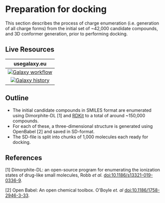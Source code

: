 # Preparation for docking

This section describes the process of charge enumeration (i.e. generation of all charge forms) from the initial set of ~42,000 candidate compounds, and 3D conformer generation, prior to performing docking.


## Live Resources

| usegalaxy.eu | 
|:--------:|
| [![Galaxy workflow](https://img.shields.io/static/v1?label=workflow&message=run&color=blue)](https://usegalaxy.eu/u/sbray/w/charge-enumeration) | 
| [![Galaxy history](https://img.shields.io/static/v1?label=history&message=view&color=blue)](https://usegalaxy.eu/u/sbray/h/charge-enumeration) | 

## Outline

- The initial candidate compounds in SMILES format are enumerated using Dimorphite-DL [1] and [RDKit](http://www.rdkit.org) to a total of around ~150,000 compounds.  
- For each of these, a three-dimensional structure is generated using OpenBabel [2] and saved in SD-format.
- The SD-file is split into chunks of 1,000 molecules each ready for docking.

## References

[1] Dimorphite-DL: an open-source program for enumerating the ionization states of drug-like small molecules,
Robb *et al.* [doi:10.1186/s13321-019-0336-9](https://doi.org/doi:10.1186/s13321-019-0336-9).

[2] Open Babel: An open chemical toolbox. O'Boyle *et. al* [doi:10.1186/1758-2946-3-33](https://doi.org/10.1186/1758-2946-3-33).

